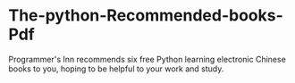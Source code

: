 # The-python-Recommended-books-Pdf
Programmer's Inn recommends six free Python learning electronic Chinese books to you, hoping to be helpful to your work and study.
